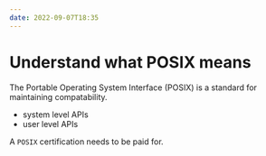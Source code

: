 ```yaml
---
date: 2022-09-07T18:35
---
```


# Understand what POSIX means

The Portable Operating System Interface (POSIX) is a standard for maintaining
compatability.

- system level APIs
- user level APIs

A `POSIX` certification needs to be paid for.
